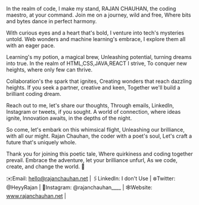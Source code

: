 In the realm of code, I make my stand,
RAJAN CHAUHAN, the coding maestro, at your command.
Join me on a journey, wild and free,
Where bits and bytes dance in perfect harmony.

With curious eyes and a heart that's bold,
I venture into tech's mysteries untold.
Web wonders and machine learning's embrace,
I explore them all with an eager pace.

Learning's my potion, a magical brew,
Unleashing potential, turning dreams into true.
In the realm of HTML,CSS,JAVA,REACT I strive,
To conquer new heights, where only few can thrive.

Collaboration's the spark that ignites,
Creating wonders that reach dazzling heights.
If you seek a partner, creative and keen,
Together we'll build a brilliant coding dream.

Reach out to me, let's share our thoughts,
Through emails, LinkedIn, Instagram or tweets, if you sought.
A world of connection, where ideas ignite,
Innovation awaits, in the depths of the night.

So come, let's embark on this whimsical flight,
Unleashing our brilliance, with all our might.
Rajan Chauhan, the coder with a poet's soul,
Let's craft a future that's uniquely whole.

Thank you for joining this poetic tale,
Where quirkiness and coding together prevail.
Embrace the adventure, let your brilliance unfurl,
As we code, create, and change the world. 🚀

✉️Email: hello@rajanchauhan.net |
🖇️LinkedIn: I don't Use |
❄️Twitter: @HeyyRajan |
🍷Instagram: @rajanchauhan____ |
🕸️Website: www.rajanchauhan.net |
<!---
RajanChauhan-07/RajanChauhan-07 is a ✨ special ✨ repository because its `README.md` (this file) appears on your GitHub profile.
You can click the Preview link to take a look at your changes.
--->
